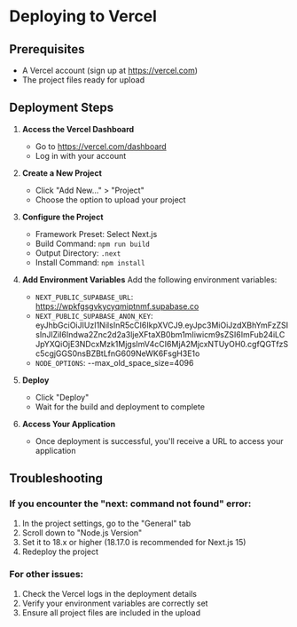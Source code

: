 # Deploying to Vercel

## Prerequisites
- A Vercel account (sign up at https://vercel.com)
- The project files ready for upload

## Deployment Steps

1. **Access the Vercel Dashboard**
   - Go to https://vercel.com/dashboard
   - Log in with your account

2. **Create a New Project**
   - Click "Add New..." > "Project"
   - Choose the option to upload your project

3. **Configure the Project**
   - Framework Preset: Select Next.js
   - Build Command: `npm run build`
   - Output Directory: `.next`
   - Install Command: `npm install`

4. **Add Environment Variables**
   Add the following environment variables:
   
   - `NEXT_PUBLIC_SUPABASE_URL`: https://wpkfgsgvkycyqmiptnmf.supabase.co
   - `NEXT_PUBLIC_SUPABASE_ANON_KEY`: eyJhbGciOiJIUzI1NiIsInR5cCI6IkpXVCJ9.eyJpc3MiOiJzdXBhYmFzZSIsInJlZiI6Indwa2Znc2d2a3ljeXFtaXB0bm1mIiwicm9sZSI6ImFub24iLCJpYXQiOjE3NDcxMzk1MjgsImV4cCI6MjA2MjcxNTUyOH0.cgfQGTfzSc5cgjGGS0nsBZBtLfnG609NeWK6FsgH3E1o
   - `NODE_OPTIONS`: --max_old_space_size=4096

5. **Deploy**
   - Click "Deploy"
   - Wait for the build and deployment to complete

6. **Access Your Application**
   - Once deployment is successful, you'll receive a URL to access your application

## Troubleshooting

### If you encounter the "next: command not found" error:

1. In the project settings, go to the "General" tab
2. Scroll down to "Node.js Version"
3. Set it to 18.x or higher (18.17.0 is recommended for Next.js 15)
4. Redeploy the project

### For other issues:

1. Check the Vercel logs in the deployment details
2. Verify your environment variables are correctly set
3. Ensure all project files are included in the upload 